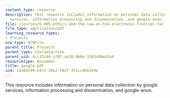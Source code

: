 ```yaml
---
content_type: resource
description: This resource includes information on personal data collection by google
  services, information processing and dissemination, and google-anon.
file: /courses/6-805-ethics-and-the-law-on-the-electronic-frontier-fall-2005/1da69199e47326e25927351ccdb63e9e_google.pdf
file_type: application/pdf
learning_resource_types:
- Projects
ocw_type: OCWFile
parent_title: Projects
parent_type: CourseSection
parent_uid: 4cc37cd4-cf07-ae38-060e-3365a90eb3a4
resourcetype: Document
title: google.pdf
uid: 1da69199-e473-26e2-5927-351ccdb63e9e
---
```

This resource includes information on personal data collection by google services, information processing and dissemination, and google-anon.

